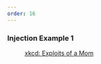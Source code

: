 ```yaml
---
order: 16
---
```


<h3>
  Injection
  <span class="util-visually-hidden">
    Example 1
  </span>
</h3>

<figure>
  <img src="https://imgs.xkcd.com/comics/exploits_of_a_mom.png" alt="">
  <figcaption>
    <a href="https://xkcd.com/327/">xkcd: Exploits of a Mom</a>
  </figcaption>
</figure>
